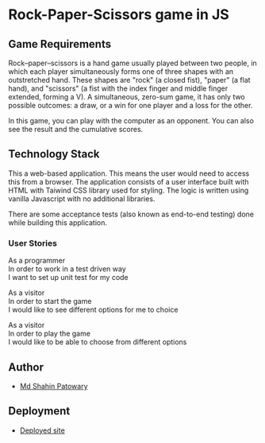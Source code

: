 # Rock-Paper-Scissors game in JS

## Game Requirements
Rock–paper–scissors is a hand game usually played between two people, in which each player simultaneously forms one of        three shapes with an outstretched hand. These shapes are "rock" (a closed fist), "paper" (a flat hand), and "scissors" (a      fist with the index finger and middle finger extended, forming a V). A simultaneous, zero-sum game, it has only two            possible outcomes: a draw, or a win for one player and a loss for the other.

In this game, you can play with the computer as an opponent. You can also see the result and the cumulative scores. 

## Technology Stack
This a web-based application. This means the user would need to access this from a browser. The application consists of a user interface built with HTML with Taiwind CSS library used for styling. The logic is written using vanilla Javascript with no additional libraries.

There are some acceptance tests (also known as end-to-end testing) done while building this application.

### User Stories
As a programmer<br>
In order to work in a test driven way<br>
I want to set up unit test for my code

As a visitor<br>
In order to start the game<br>
I would like to see different options for me to choice 

As a visitor<br>
In order to play the game<br>
I would like to be able to choose from different options

## Author
- [Md Shahin Patowary](https://github.com/shahin1290/)

## Deployment
- [Deployed site](https://rock-scissors-paper.netlify.com/)

